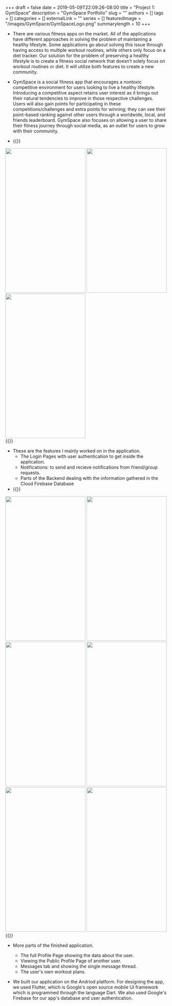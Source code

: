 +++ 
draft = false
date = 2019-05-09T22:09:26-08:00
title = "Project 1: GymSpace"
description = "GymSpace Portfolio"
slug = ""
authors = []
tags = []
categories = []
externalLink = ""
series = []
featuredImage = "/images/GymSpace/GymSpaceLogo.png"
summarylength = 10
+++


-  There are various fitness apps on the market. All of the applications have different approaches in solving the problem of  maintaining a healthy lifestyle. Some applications go about solving this issue through having access to multiple workout routines, while others only focus on a diet tracker. Our solution for the problem of preserving a healthy lifestyle is to create a fitness social network that doesn’t solely focus on workout routines or diet. It will utilize both features to create a new community.
- GymSpace is a social fitness app that encourages a nontoxic competitive environment for users looking to live a healthy lifestyle. Introducing a competitive aspect retains user interest as it brings out their natural tendencies to improve in those respective challenges. Users will also gain points for participating in these competitions/challenges and extra points for winning; they can see their point-based ranking against other users through a worldwide, local, and friends leaderboard. GymSpace also focuses on allowing a user to share their fitness journey through social media, as an outlet for users to grow with their community.


- {{<rawhtml>}}  
<div>
    <img src="/images/GymSpace/LoginExisting.png" alt="" width ="250" height = "450"/>  
    <img src="/images/GymSpace/LoginNew.png" alt="" width ="250" height = "450"/>
    <img src="/images/GymSpace/Notification.png" alt=""width ="250" height = "450"/>
</div>
{{</rawhtml>}}


- These are the features I mainly worked on in the application. 
  - The Login Pages with user authentication to get inside the application.
  - Notifications: to send and recieve notifications from friend/group requests.
  - Parts of the Backend dealing with the information gathered in the Cloud Firebase Database
- {{<rawhtml>}}  
<div>
    <img src="/images/GymSpace/ProfilePage1.png" alt="" width ="250" height = "450"/>
    <img src="/images/GymSpace/ProfilePage2.png" alt="" width ="250" height = "450"/>
    <img src="/images/GymSpace/PublicProfile.png" alt="" width ="250" height = "450"/>
    <img src="/images/GymSpace/Messages1.png" alt="" width ="250" height = "450"/>
    <img src="/images/GymSpace/Message.png" alt="" width ="250" height = "450"/>
    <img src="/images/GymSpace/Workout.png" alt="" width ="250" height = "450"/>
</div>
{{</rawhtml>}}

- More parts of the finished application.
  -  The full Profile Page showing the data about the user.
  -  Viewing the Public Profile Page  of another user.
  -  Messages tab and showing the single message thread.
  -  The user's own workout plans.

- We built our application on the Andriod platform. For designing the app, we used Flutter, which is Google's open source mobile UI framework which is programmed through the language Dart. We also used Google's Firebase for our app's database and user authentication.